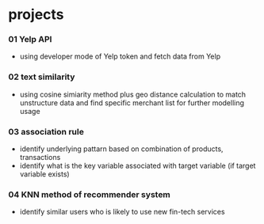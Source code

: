 # projects

### 01 Yelp API

- using developer mode of Yelp token and fetch data from Yelp

### 02 text similarity 

- using cosine simiarity method plus geo distance calculation to match unstructure data and find specific merchant list for further modelling usage

### 03 association rule

- identify underlying pattarn based on combination of products, transactions
- identify what is the key variable associated with target variable (if target variable exists)

### 04 KNN method of recommender system

- identify similar users who is likely to use new fin-tech services